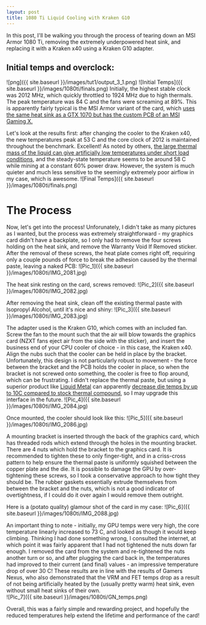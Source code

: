 ```yaml
---
layout: post
title: 1080 Ti Liquid Cooling with Kraken G10
---
```


In this post, I'll be walking you through the process of tearing down an MSI Armor 1080 Ti, removing the extremely underpowered heat sink, and replacing it with a Kraken x40 using a Kraken G10 adapter.

## Initial temps and overclock:
![png]({{ site.baseurl }}/images/tut1/output_3_1.png)
![Initial Temps]({{ site.baseurl }}/images/1080ti/finals.png)
Initially, the highest stable clock was 2012 MHz, which quickly throttled to 1924 MHz due to high thermals.  The peak temperature was 84 C and the fans were screaming at 89%.  This is apparently fairly typical is the MSI Armor variant of the card, which [uses the same heat sink as a GTX 1070 but has the custom PCB of an MSI Gaming X.](https://www.youtube.com/watch?v=BNQtfNFCWa8)

Let's look at the results first: after changing the cooler to the Kraken x40, the new temperatures peak at 53 C and the core clock of 2012 is maintained throughout the benchmark. Excellent!  As noted by others, [the large thermal mass of the liquid can give artificially low temperatures under short load conditions](), and the steady-state temperature seems to be around 58 C while mining at a constant 60% power draw.  However, the system is much quieter and much less sensitive to the seemingly extremely poor airflow in my case, which is awesome.
![Final Temps]({{ site.baseurl }}/images/1080ti/finals.png)

# The Process

Now, let's get into the process! Unforunately, I didn't take as many pictures as I wanted, but the process was extremely straightforward - my graphics card didn't have a backplate, so I only had to remove the four screws holding on the heat sink, and remove the Warranty Void If Removed sticker.  After the removal of these screws, the heat plate comes right off, requiring only a couple pounds of force to break the adhesion caused by the thermal paste, leaving a naked PCB:
![Pic_1]({{ site.baseurl }}/images/1080ti/IMG_2081.jpg)

The heat sink resting on the card, screws removed:
![Pic_2]({{ site.baseurl }}/images/1080ti/IMG_2082.jpg)

After removing the heat sink, clean off the existing thermal paste with Isopropyl Alcohol, until it's nice and shiny:
![Pic_3]({{ site.baseurl }}/images/1080ti/IMG_2083.jpg)

The adapter used is the Kraken G10, which comes with an included fan.  Screw the fan to the mount such that the air will blow towards the graphics card (NZXT fans eject air from the side with the sticker), and insert the business end of your CPU cooler of choice - in this case, the Kraken x40.  Align the nubs such that the cooler can be held in place by the bracket.  Unfortunately, this design is not particularly robust to movement - the force between the bracket and the PCB holds the cooler in place, so when the bracket is not screwed onto something, the cooler is free to flop around, which can be frustrating.  I didn't replace the thermal paste, but using a superior product like [Liquid Metal](https://www.amazon.com/gp/product/B0039RY3MM) can apparently [decrease die temps by up to 10C compared to stock thermal compound](https://www.youtube.com/watch?v=TCu4IsUEyCA), so I may upgrade this interface in the future.
![Pic_4]({{ site.baseurl }}/images/1080ti/IMG_2084.jpg)

Once mounted, the cooler should look like this:
![Pic_5]({{ site.baseurl }}/images/1080ti/IMG_2086.jpg)

A mounting bracket is inserted through the back of the graphics card, which has threaded rods which extend through the holes in the mounting bracket.  There are 4 nuts which hold the bracket to the graphics card.  It is recommended to tighten these to only finger-tight, and in a criss-cross pattern to help ensure the thermal paste is uniformly squished between the copper plate and the die.  It is possible to damage the GPU by over-tightening these screws, so I took a conservative approach to how tight they should be.  The rubber gaskets essentially extrude themselves from between the bracket and the nuts, which is not a good indicator of overtightness, if I could do it over again I would remove them outright.

Here is a (potato quality) glamour shot of the card in my case:
![Pic_6]({{ site.baseurl }}/images/1080ti/IMG_2088.jpg)

An important thing to note - initially, my GPU temps were very high, the core temperature linearly increased to 73 C, and looked as though it would keep climbing.  Thinking I had done something wrong, I consulted the internet, at which point it was fairly apparent that I had not tightened the nuts down far enough. I removed the card from the system and re-tightened the nuts another turn or so, and after plugging the card back in, the temperatures had improved to their current (and final) values - an impressive temperature drop of over 30 C!  These results are in line with the results of Gamers Nexus, who also demonstrated that the VRM and FET temps drop as a result of not being artificially heated by the (usually pretty warm) heat sink, even without small heat sinks of their own.   
![Pic_7]({{ site.baseurl }}/images/1080ti/GN_temps.png)

Overall, this was a fairly simple and rewarding project, and hopefully the reduced temperatures help extend the lifetime and performance of the card!

